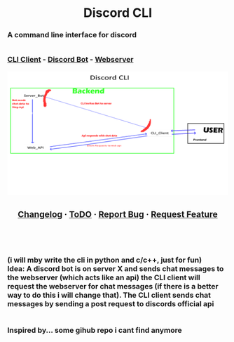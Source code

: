 <h1 align="center">Discord CLI</h1>
<h3>A command line interface for discord<br><br>

<a href="https://github.com/TerrificTable/Discord_CLI/tree/master/cli_client">CLI Client</a> - 
<a href="https://github.com/TerrificTable/Discord_CLI/tree/master/discord_bot">Discord Bot</a> - 
<a href="https://github.com/TerrificTable/Discord_CLI/tree/master/webserver">Webserver</a>

<img src="https://github.com/TerrificTable/Discord_CLI/blob/main/Discord_CLI_Idea.png">

<div class="links" align="center">
    <h3>
        <a href="https://github.com/TerrificTable/Discord_CLI/blob/main/Changelog.txt">Changelog</a>
        ·
        <a href="https://github.com/TerrificTable/Discord_CLI/blob/main/ToDo.md">ToDO</a>
        ·
        <a href="https://github.com/TerrificTable/Discord_CLI/issues">Report Bug</a>
        ·
        <a href="https://github.com/TerrificTable/Discord_CLI/issues">Request Feature</a>
    </h3>
</div>

<br><br>
<h3>(i will mby write the cli in python and c/c++, just for fun)<br>
Idea:
A discord bot is on server X and sends chat messages to the webserver (which acts like an api) the CLI client will request the webserver for chat messages (if there is a better way to do this i will change that). The CLI client sends chat messages by sending a post request to discords official api<br><br>
<br>Inspired by... some gihub repo i cant find anymore
